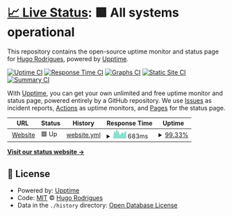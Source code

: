 # [📈 Live Status](https://hmrodrigues.github.io/status): <!--live status--> **🟩 All systems operational**

This repository contains the open-source uptime monitor and status page for [Hugo Rodrigues](https://hugorodrigues.xyz), powered by [Upptime](https://github.com/upptime/upptime).

[![Uptime CI](https://github.com/hmrodrigues/status/workflows/Uptime%20CI/badge.svg)](https://github.com/hmrodrigues/status/actions?query=workflow%3A%22Uptime+CI%22)
[![Response Time CI](https://github.com/hmrodrigues/status/workflows/Response%20Time%20CI/badge.svg)](https://github.com/hmrodrigues/status/actions?query=workflow%3A%22Response+Time+CI%22)
[![Graphs CI](https://github.com/hmrodrigues/status/workflows/Graphs%20CI/badge.svg)](https://github.com/hmrodrigues/status/actions?query=workflow%3A%22Graphs+CI%22)
[![Static Site CI](https://github.com/hmrodrigues/status/workflows/Static%20Site%20CI/badge.svg)](https://github.com/hmrodrigues/status/actions?query=workflow%3A%22Static+Site+CI%22)
[![Summary CI](https://github.com/hmrodrigues/status/workflows/Summary%20CI/badge.svg)](https://github.com/hmrodrigues/status/actions?query=workflow%3A%22Summary+CI%22)

With [Upptime](https://upptime.js.org), you can get your own unlimited and free uptime monitor and status page, powered entirely by a GitHub repository. We use [Issues](https://github.com/hmrodrigues/status/issues) as incident reports, [Actions](https://github.com/hmrodrigues/status/actions) as uptime monitors, and [Pages](https://hmrodrigues.github.io/status) for the status page.

<!--start: status pages-->
<!-- This summary is generated by Upptime (https://github.com/upptime/upptime) -->
<!-- Do not edit this manually, your changes will be overwritten -->
<!-- prettier-ignore -->
| URL | Status | History | Response Time | Uptime |
| --- | ------ | ------- | ------------- | ------ |
| <img alt="" src="https://favicons.githubusercontent.com/hugorodrigues.xyz" height="13"> [Website](https://hugorodrigues.xyz) | 🟩 Up | [website.yml](https://github.com/hmrodrigues/status/commits/HEAD/history/website.yml) | <details><summary><img alt="Response time graph" src="./graphs/website/response-time-week.png" height="20"> 683ms</summary><br><a href="https://hmrodrigues.github.io/status/history/website"><img alt="Response time 1218" src="https://img.shields.io/endpoint?url=https%3A%2F%2Fraw.githubusercontent.com%2Fhmrodrigues%2Fstatus%2FHEAD%2Fapi%2Fwebsite%2Fresponse-time.json"></a><br><a href="https://hmrodrigues.github.io/status/history/website"><img alt="24-hour response time 817" src="https://img.shields.io/endpoint?url=https%3A%2F%2Fraw.githubusercontent.com%2Fhmrodrigues%2Fstatus%2FHEAD%2Fapi%2Fwebsite%2Fresponse-time-day.json"></a><br><a href="https://hmrodrigues.github.io/status/history/website"><img alt="7-day response time 683" src="https://img.shields.io/endpoint?url=https%3A%2F%2Fraw.githubusercontent.com%2Fhmrodrigues%2Fstatus%2FHEAD%2Fapi%2Fwebsite%2Fresponse-time-week.json"></a><br><a href="https://hmrodrigues.github.io/status/history/website"><img alt="30-day response time 839" src="https://img.shields.io/endpoint?url=https%3A%2F%2Fraw.githubusercontent.com%2Fhmrodrigues%2Fstatus%2FHEAD%2Fapi%2Fwebsite%2Fresponse-time-month.json"></a><br><a href="https://hmrodrigues.github.io/status/history/website"><img alt="1-year response time 1218" src="https://img.shields.io/endpoint?url=https%3A%2F%2Fraw.githubusercontent.com%2Fhmrodrigues%2Fstatus%2FHEAD%2Fapi%2Fwebsite%2Fresponse-time-year.json"></a></details> | <details><summary><a href="https://hmrodrigues.github.io/status/history/website">99.33%</a></summary><a href="https://hmrodrigues.github.io/status/history/website"><img alt="All-time uptime 99.69%" src="https://img.shields.io/endpoint?url=https%3A%2F%2Fraw.githubusercontent.com%2Fhmrodrigues%2Fstatus%2FHEAD%2Fapi%2Fwebsite%2Fuptime.json"></a><br><a href="https://hmrodrigues.github.io/status/history/website"><img alt="24-hour uptime 95.30%" src="https://img.shields.io/endpoint?url=https%3A%2F%2Fraw.githubusercontent.com%2Fhmrodrigues%2Fstatus%2FHEAD%2Fapi%2Fwebsite%2Fuptime-day.json"></a><br><a href="https://hmrodrigues.github.io/status/history/website"><img alt="7-day uptime 99.33%" src="https://img.shields.io/endpoint?url=https%3A%2F%2Fraw.githubusercontent.com%2Fhmrodrigues%2Fstatus%2FHEAD%2Fapi%2Fwebsite%2Fuptime-week.json"></a><br><a href="https://hmrodrigues.github.io/status/history/website"><img alt="30-day uptime 99.67%" src="https://img.shields.io/endpoint?url=https%3A%2F%2Fraw.githubusercontent.com%2Fhmrodrigues%2Fstatus%2FHEAD%2Fapi%2Fwebsite%2Fuptime-month.json"></a><br><a href="https://hmrodrigues.github.io/status/history/website"><img alt="1-year uptime 99.69%" src="https://img.shields.io/endpoint?url=https%3A%2F%2Fraw.githubusercontent.com%2Fhmrodrigues%2Fstatus%2FHEAD%2Fapi%2Fwebsite%2Fuptime-year.json"></a></details>

<!--end: status pages-->

[**Visit our status website →**](https://hmrodrigues.github.io/status)

## 📄 License

- Powered by: [Upptime](https://github.com/upptime/upptime)
- Code: [MIT](./LICENSE) © [Hugo Rodrigues](https://hugorodrigues.xyz)
- Data in the `./history` directory: [Open Database License](https://opendatacommons.org/licenses/odbl/1-0/)
